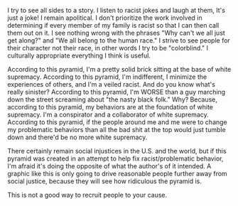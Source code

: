 I try to see all sides to a story.
I listen to racist jokes and laugh at them, It's just a joke!
I remain apolitical.
I don't prioritize the work involved in determining if every member of my family is racist so that I can then call them out on it.
I see nothing wrong with the phrases "Why can't we all just get along?" and "We all belong to the human race."
I strive to see people for their character not their race, in other words I try to be "colorblind."
I culturally appropriate everything I think is useful.

According to this pyramid, I'm a pretty solid brick sitting at the base of white supremacy. According to this pyramid, I'm indifferent, I minimize the experiences of others, and I'm a veiled racist. And do you know what's really sinister? According to this pyramid, I'm WORSE than a guy marching down the street screaming about "the nasty black folk." Why? Because, according to this pyramid, my behaviors are at the foundation of white supremacy. I'm a conspirator and a collaborator of white supremacy. According to this pyramid, if the people around me and me were to change my problematic behaviors than all the bad shit at the top would just tumble down and there'd be no more white supremacy.

There certainly remain social injustices in the U.S. and the world, but if this pyramid was created in an attempt to help fix racist/problematic behavior, I'm afraid it's doing the opposite of what the author's of it intended. A graphic like this is only going to drive reasonable people further away from social justice, because they will see how ridiculous the pyramid is.

This is not a good way to recruit people to your cause.

